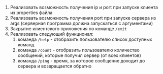 1. Реализовать возможность получения ip и port при запуске клиента из properties файла
2. Реализовать возможность получения port при запуске сервера из args (серверная программа должна запускаться с
   аргументами)
3. Закрытие клиентского приложения по команде `/exit`
4. Реализовать следующий функционал:
   1) команда `/help` - отобразить пользователю список доступных команд
   2) команда `/count` - отобразить пользователю количество сообщений, которые получил сервер (от всех клиентов) 
   3) команда `/ping` - время, за которое сообщение доходит до сервера и возвращается обратно

   

